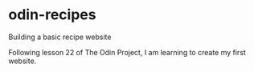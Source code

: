 # odin-recipes
Building a basic recipe website

Following lesson 22 of The Odin Project, I am learning to create my first website.